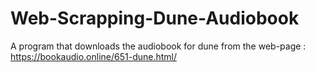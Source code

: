 # Web-Scrapping-Dune-Audiobook
A program that downloads the audiobook for dune from the web-page : https://bookaudio.online/651-dune.html/
